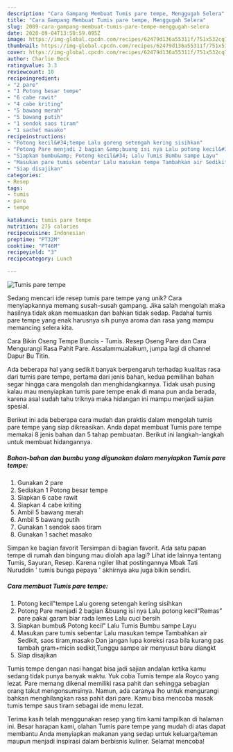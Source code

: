 ```yaml
---
description: "Cara Gampang Membuat Tumis pare tempe, Menggugah Selera"
title: "Cara Gampang Membuat Tumis pare tempe, Menggugah Selera"
slug: 2089-cara-gampang-membuat-tumis-pare-tempe-menggugah-selera
date: 2020-09-04T13:50:59.095Z
image: https://img-global.cpcdn.com/recipes/62479d136a55311f/751x532cq70/tumis-pare-tempe-foto-resep-utama.jpg
thumbnail: https://img-global.cpcdn.com/recipes/62479d136a55311f/751x532cq70/tumis-pare-tempe-foto-resep-utama.jpg
cover: https://img-global.cpcdn.com/recipes/62479d136a55311f/751x532cq70/tumis-pare-tempe-foto-resep-utama.jpg
author: Charlie Beck
ratingvalue: 3.3
reviewcount: 10
recipeingredient:
- "2 pare"
- "1 Potong besar tempe"
- "6 cabe rawit"
- "4 cabe kriting"
- "5 bawang merah"
- "5 bawang putih"
- "1 sendok saos tiram"
- "1 sachet masako"
recipeinstructions:
- "Potong kecil&#34;tempe Lalu goreng setengah kering sisihkan"
- "Potong Pare menjadi 2 bagian &amp;buang isi nya Lalu potong kecil&#34;Remas&#34; pare pakai garam biar rada lemes Lalu cuci bersih"
- "Siapkan bumbu&amp; Potong kecil&#34; Lalu Tumis Bumbu sampe Layu"
- "Masukan pare tumis sebentar Lalu masukan tempe Tambahkan air Sedikit, saos tiram,masako Dan jangan lupa koreksi rasa bila kurang pas tambah gram+micin sedikit,Tunggu sampe air menyusut baru diangkt"
- "Siap disajikan"
categories:
- Resep
tags:
- tumis
- pare
- tempe

katakunci: tumis pare tempe 
nutrition: 275 calories
recipecuisine: Indonesian
preptime: "PT32M"
cooktime: "PT46M"
recipeyield: "3"
recipecategory: Lunch

---
```



![Tumis pare tempe](https://img-global.cpcdn.com/recipes/62479d136a55311f/751x532cq70/tumis-pare-tempe-foto-resep-utama.jpg)

Sedang mencari ide resep tumis pare tempe yang unik? Cara menyiapkannya memang susah-susah gampang. Jika salah mengolah maka hasilnya tidak akan memuaskan dan bahkan tidak sedap. Padahal tumis pare tempe yang enak harusnya sih punya aroma dan rasa yang mampu memancing selera kita.

Cara Bikin Oseng Tempe Buncis - Tumis. Resep Oseng Pare dan Cara Mengurangi Rasa Pahit Pare. Assalammualaikum, jumpa lagi di channel Dapur Bu Titin.

Ada beberapa hal yang sedikit banyak berpengaruh terhadap kualitas rasa dari tumis pare tempe, pertama dari jenis bahan, kedua pemilihan bahan segar hingga cara mengolah dan menghidangkannya. Tidak usah pusing kalau mau menyiapkan tumis pare tempe enak di mana pun anda berada, karena asal sudah tahu triknya maka hidangan ini mampu menjadi sajian spesial.


Berikut ini ada beberapa cara mudah dan praktis dalam mengolah tumis pare tempe yang siap dikreasikan. Anda dapat membuat Tumis pare tempe memakai 8 jenis bahan dan 5 tahap pembuatan. Berikut ini langkah-langkah untuk membuat hidangannya.

<!--inarticleads1-->

##### Bahan-bahan dan bumbu yang digunakan dalam menyiapkan Tumis pare tempe:

1. Gunakan 2 pare
1. Sediakan 1 Potong besar tempe
1. Siapkan 6 cabe rawit
1. Siapkan 4 cabe kriting
1. Ambil 5 bawang merah
1. Ambil 5 bawang putih
1. Gunakan 1 sendok saos tiram
1. Gunakan 1 sachet masako


Simpan ke bagian favorit Tersimpan di bagian favorit. Ada satu papan tempe di rumah dan bingung mau diolah apa lagi? Lihat ide lainnya tentang Tumis, Sayuran, Resep. Karena ngiler lihat postingannya Mbak Tati Nuruddin &#39; tumis bunga pepaya &#39; akhirnya aku juga bikin sendiri. 

<!--inarticleads2-->

##### Cara membuat Tumis pare tempe:

1. Potong kecil&#34;tempe Lalu goreng setengah kering sisihkan
1. Potong Pare menjadi 2 bagian &amp;buang isi nya Lalu potong kecil&#34;Remas&#34; pare pakai garam biar rada lemes Lalu cuci bersih
1. Siapkan bumbu&amp; Potong kecil&#34; Lalu Tumis Bumbu sampe Layu
1. Masukan pare tumis sebentar Lalu masukan tempe Tambahkan air Sedikit, saos tiram,masako Dan jangan lupa koreksi rasa bila kurang pas tambah gram+micin sedikit,Tunggu sampe air menyusut baru diangkt
1. Siap disajikan


Tumis tempe dengan nasi hangat bisa jadi sajian andalan ketika kamu sedang tidak punya banyak waktu. Yuk coba Tumis tempe ala Royco yang lezat. Pare memang dikenal memiliki rasa pahit dan sehingga sebagian orang takut mengonsumsinya. Namun, ada caranya lho untuk mengurangi bahkan menghilangkan rasa pahit dari pare. Kamu bisa mencoba masak tumis tempe saus tiram sebagai ide menu lezat. 

Terima kasih telah menggunakan resep yang tim kami tampilkan di halaman ini. Besar harapan kami, olahan Tumis pare tempe yang mudah di atas dapat membantu Anda menyiapkan makanan yang sedap untuk keluarga/teman maupun menjadi inspirasi dalam berbisnis kuliner. Selamat mencoba!
